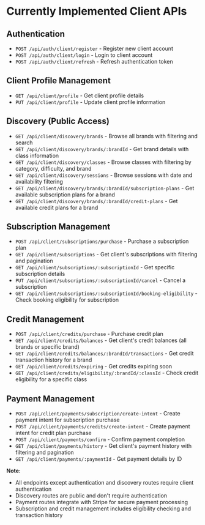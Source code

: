 # Currently Implemented Client APIs

## Authentication
- `POST /api/auth/client/register` - Register new client account
- `POST /api/auth/client/login` - Login to client account
- `POST /api/auth/client/refresh` - Refresh authentication token

## Client Profile Management
- `GET /api/client/profile` - Get client profile details
- `PUT /api/client/profile` - Update client profile information

## Discovery (Public Access)
- `GET /api/client/discovery/brands` - Browse all brands with filtering and search
- `GET /api/client/discovery/brands/:brandId` - Get brand details with class information
- `GET /api/client/discovery/classes` - Browse classes with filtering by category, difficulty, and brand
- `GET /api/client/discovery/sessions` - Browse sessions with date and availability filtering
- `GET /api/client/discovery/brands/:brandId/subscription-plans` - Get available subscription plans for a brand
- `GET /api/client/discovery/brands/:brandId/credit-plans` - Get available credit plans for a brand

## Subscription Management
- `POST /api/client/subscriptions/purchase` - Purchase a subscription plan
- `GET /api/client/subscriptions` - Get client's subscriptions with filtering and pagination
- `GET /api/client/subscriptions/:subscriptionId` - Get specific subscription details
- `PUT /api/client/subscriptions/:subscriptionId/cancel` - Cancel a subscription
- `GET /api/client/subscriptions/:subscriptionId/booking-eligibility` - Check booking eligibility for subscription

## Credit Management
- `POST /api/client/credits/purchase` - Purchase credit plan
- `GET /api/client/credits/balances` - Get client's credit balances (all brands or specific brand)
- `GET /api/client/credits/balances/:brandId/transactions` - Get credit transaction history for a brand
- `GET /api/client/credits/expiring` - Get credits expiring soon
- `GET /api/client/credits/eligibility/:brandId/:classId` - Check credit eligibility for a specific class

## Payment Management
- `POST /api/client/payments/subscription/create-intent` - Create payment intent for subscription purchase
- `POST /api/client/payments/credits/create-intent` - Create payment intent for credit plan purchase
- `POST /api/client/payments/confirm` - Confirm payment completion
- `GET /api/client/payments/history` - Get client's payment history with filtering and pagination
- `GET /api/client/payments/:paymentId` - Get payment details by ID

**Note:** 
- All endpoints except authentication and discovery routes require client authentication
- Discovery routes are public and don't require authentication
- Payment routes integrate with Stripe for secure payment processing
- Subscription and credit management includes eligibility checking and transaction history